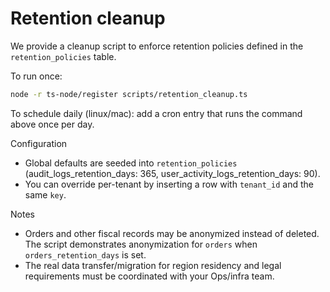 # Retention cleanup

We provide a cleanup script to enforce retention policies defined in the `retention_policies` table.

To run once:

```bash
node -r ts-node/register scripts/retention_cleanup.ts
```

To schedule daily (linux/mac): add a cron entry that runs the command above once per day.

Configuration
- Global defaults are seeded into `retention_policies` (audit_logs_retention_days: 365, user_activity_logs_retention_days: 90).
- You can override per-tenant by inserting a row with `tenant_id` and the same `key`.

Notes
- Orders and other fiscal records may be anonymized instead of deleted. The script demonstrates anonymization for `orders` when `orders_retention_days` is set.
- The real data transfer/migration for region residency and legal requirements must be coordinated with your Ops/infra team.
